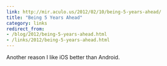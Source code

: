 ```yaml
---
link: http://mir.aculo.us/2012/02/10/being-5-years-ahead/
title: "Being 5 Years Ahead"
category: links
redirect_from:
- /blog/2012/being-5-years-ahead.html
- /links/2012/being-5-years-ahead.html
---
```


Another reason I like iOS better than Android.
